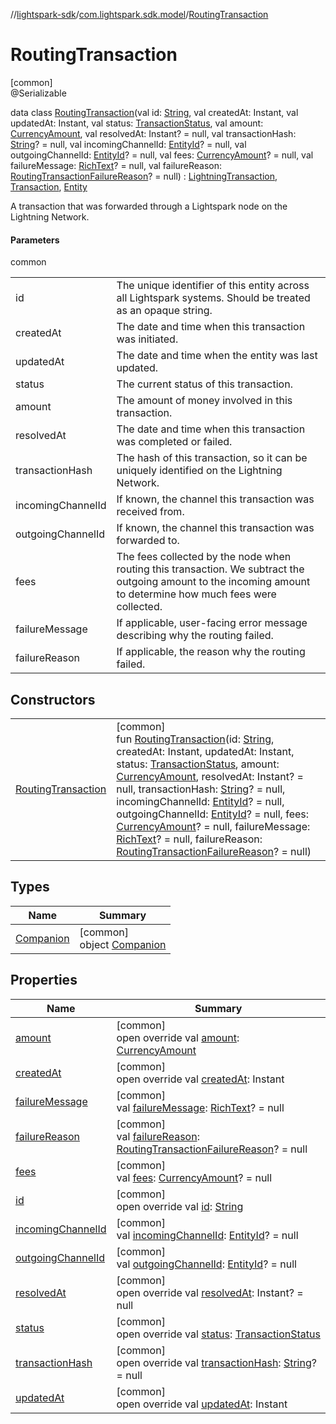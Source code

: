 //[lightspark-sdk](../../../index.md)/[com.lightspark.sdk.model](../index.md)/[RoutingTransaction](index.md)

# RoutingTransaction

[common]\
@Serializable

data class [RoutingTransaction](index.md)(val id: [String](https://kotlinlang.org/api/latest/jvm/stdlib/kotlin/-string/index.html), val createdAt: Instant, val updatedAt: Instant, val status: [TransactionStatus](../-transaction-status/index.md), val amount: [CurrencyAmount](../-currency-amount/index.md), val resolvedAt: Instant? = null, val transactionHash: [String](https://kotlinlang.org/api/latest/jvm/stdlib/kotlin/-string/index.html)? = null, val incomingChannelId: [EntityId](../-entity-id/index.md)? = null, val outgoingChannelId: [EntityId](../-entity-id/index.md)? = null, val fees: [CurrencyAmount](../-currency-amount/index.md)? = null, val failureMessage: [RichText](../-rich-text/index.md)? = null, val failureReason: [RoutingTransactionFailureReason](../-routing-transaction-failure-reason/index.md)? = null) : [LightningTransaction](../-lightning-transaction/index.md), [Transaction](../-transaction/index.md), [Entity](../-entity/index.md)

A transaction that was forwarded through a Lightspark node on the Lightning Network.

#### Parameters

common

| | |
|---|---|
| id | The unique identifier of this entity across all Lightspark systems. Should be treated as an opaque string. |
| createdAt | The date and time when this transaction was initiated. |
| updatedAt | The date and time when the entity was last updated. |
| status | The current status of this transaction. |
| amount | The amount of money involved in this transaction. |
| resolvedAt | The date and time when this transaction was completed or failed. |
| transactionHash | The hash of this transaction, so it can be uniquely identified on the Lightning Network. |
| incomingChannelId | If known, the channel this transaction was received from. |
| outgoingChannelId | If known, the channel this transaction was forwarded to. |
| fees | The fees collected by the node when routing this transaction. We subtract the outgoing amount to the incoming amount to determine how much fees were collected. |
| failureMessage | If applicable, user-facing error message describing why the routing failed. |
| failureReason | If applicable, the reason why the routing failed. |

## Constructors

| | |
|---|---|
| [RoutingTransaction](-routing-transaction.md) | [common]<br>fun [RoutingTransaction](-routing-transaction.md)(id: [String](https://kotlinlang.org/api/latest/jvm/stdlib/kotlin/-string/index.html), createdAt: Instant, updatedAt: Instant, status: [TransactionStatus](../-transaction-status/index.md), amount: [CurrencyAmount](../-currency-amount/index.md), resolvedAt: Instant? = null, transactionHash: [String](https://kotlinlang.org/api/latest/jvm/stdlib/kotlin/-string/index.html)? = null, incomingChannelId: [EntityId](../-entity-id/index.md)? = null, outgoingChannelId: [EntityId](../-entity-id/index.md)? = null, fees: [CurrencyAmount](../-currency-amount/index.md)? = null, failureMessage: [RichText](../-rich-text/index.md)? = null, failureReason: [RoutingTransactionFailureReason](../-routing-transaction-failure-reason/index.md)? = null) |

## Types

| Name | Summary |
|---|---|
| [Companion](-companion/index.md) | [common]<br>object [Companion](-companion/index.md) |

## Properties

| Name | Summary |
|---|---|
| [amount](amount.md) | [common]<br>open override val [amount](amount.md): [CurrencyAmount](../-currency-amount/index.md) |
| [createdAt](created-at.md) | [common]<br>open override val [createdAt](created-at.md): Instant |
| [failureMessage](failure-message.md) | [common]<br>val [failureMessage](failure-message.md): [RichText](../-rich-text/index.md)? = null |
| [failureReason](failure-reason.md) | [common]<br>val [failureReason](failure-reason.md): [RoutingTransactionFailureReason](../-routing-transaction-failure-reason/index.md)? = null |
| [fees](fees.md) | [common]<br>val [fees](fees.md): [CurrencyAmount](../-currency-amount/index.md)? = null |
| [id](id.md) | [common]<br>open override val [id](id.md): [String](https://kotlinlang.org/api/latest/jvm/stdlib/kotlin/-string/index.html) |
| [incomingChannelId](incoming-channel-id.md) | [common]<br>val [incomingChannelId](incoming-channel-id.md): [EntityId](../-entity-id/index.md)? = null |
| [outgoingChannelId](outgoing-channel-id.md) | [common]<br>val [outgoingChannelId](outgoing-channel-id.md): [EntityId](../-entity-id/index.md)? = null |
| [resolvedAt](resolved-at.md) | [common]<br>open override val [resolvedAt](resolved-at.md): Instant? = null |
| [status](status.md) | [common]<br>open override val [status](status.md): [TransactionStatus](../-transaction-status/index.md) |
| [transactionHash](transaction-hash.md) | [common]<br>open override val [transactionHash](transaction-hash.md): [String](https://kotlinlang.org/api/latest/jvm/stdlib/kotlin/-string/index.html)? = null |
| [updatedAt](updated-at.md) | [common]<br>open override val [updatedAt](updated-at.md): Instant |
